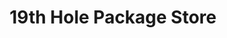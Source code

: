 ---
title: "19th Hole Package Store"
url: /saint-simons-island/19th-hole-package-store/
shop: Spirituosen
---